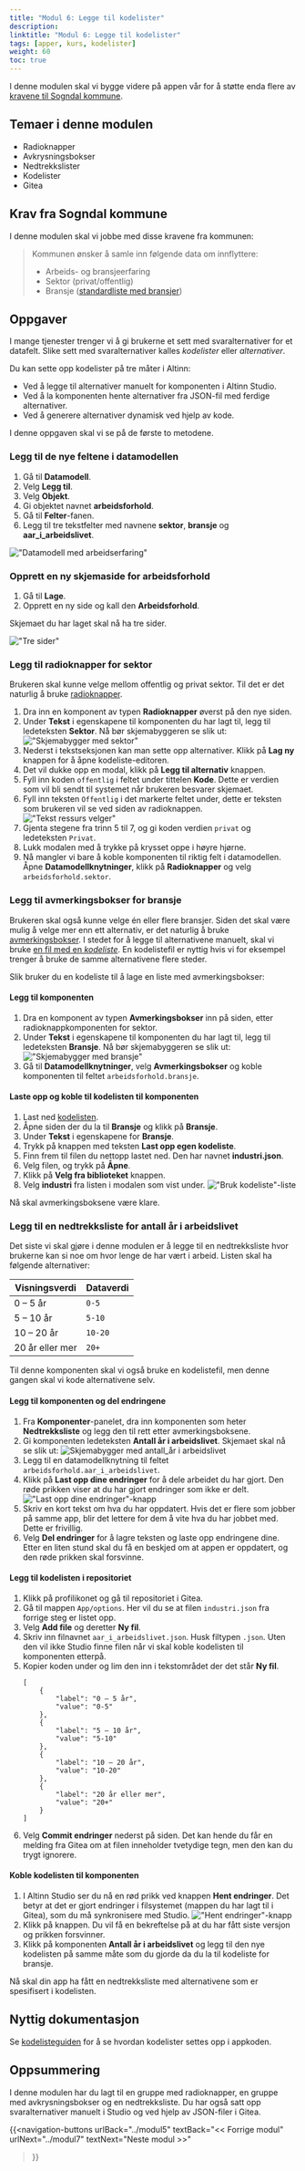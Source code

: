 ```yaml
---
title: "Modul 6: Legge til kodelister"
description: 
linktitle: "Modul 6: Legge til kodelister"
tags: [apper, kurs, kodelister]
weight: 60
toc: true
---
```


I denne modulen skal vi bygge videre på appen vår for å støtte enda flere av [kravene til Sogndal kommune](../case/#krav-fra-kommunen).

## Temaer i denne modulen
- Radioknapper
- Avkrysningsbokser
- Nedtrekkslister
- Kodelister
- Gitea

## Krav fra Sogndal kommune
I denne modulen skal vi jobbe med disse kravene fra kommunen:
> Kommunen ønsker å samle inn følgende data om innflyttere:
> - Arbeids- og bransjeerfaring
> - Sektor (privat/offentlig)
> - Bransje ([standardliste med bransjer](../industry.json))

## Oppgaver
I mange tjenester trenger vi å gi brukerne et sett med svaralternativer for et datafelt.
Slike sett med svaralternativer kalles _kodelister_ eller _alternativer_.

Du kan sette opp kodelister på tre måter i Altinn:
- Ved å legge til alternativer manuelt for komponenten i Altinn Studio.
- Ved å la komponenten hente alternativer fra JSON-fil med ferdige alternativer.
- Ved å generere alternativer dynamisk ved hjelp av kode.

I denne oppgaven skal vi se på de første to metodene.

### Legg til de nye feltene i datamodellen
1. Gå til **Datamodell**.
2. Velg **Legg til**.
3. Velg **Objekt**.
4. Gi objektet navnet **arbeidsforhold**.
5. Gå til **Felter**-fanen.
6. Legg til tre tekstfelter med navnene **sektor**, **bransje** og **aar_i_arbeidslivet**.

!["Datamodell med arbeidserfaring"](datamodell.png)

### Opprett en ny skjemaside for arbeidsforhold
1. Gå til **Lage**.
2. Opprett en ny side og kall den **Arbeidsforhold**.

Skjemaet du har laget skal nå ha tre sider.

!["Tre sider"](tre_sider.png)

### Legg til radioknapper for sektor
Brukeren skal kunne velge mellom offentlig og privat sektor. Til det er det naturlig å bruke [radioknapper](/nb/altinn-studio/reference/ux/components/radiobuttons/).

1. Dra inn en komponent av typen **Radioknapper** øverst på den nye siden.
2. Under **Tekst** i egenskapene til komponenten du har lagt til, legg til ledeteksten **Sektor**. Nå bør skjemabyggeren se slik ut:
   !["Skjemabygger med sektor"](skjemabygger_med_sektor.png)
3. Nederst i tekstseksjonen kan man sette opp alternativer. Klikk på **Lag ny** knappen for å åpne kodeliste-editoren.
4. Det vil dukke opp en modal, klikk på **Legg til alternativ** knappen.
5. Fyll inn koden `offentlig` i feltet under tittelen **Kode**. Dette er verdien som vil bli sendt til systemet når brukeren besvarer skjemaet.
6. Fyll inn teksten `Offentlig` i det markerte feltet under, dette er teksten som brukeren vil se ved siden av radioknappen. 
   !["Tekst ressurs velger"](tekst_ressurs_velger.png)
7. Gjenta stegene fra trinn 5 til 7, og gi koden verdien `privat` og ledeteksten `Privat`.
8. Lukk modalen med å trykke på krysset oppe i høyre hjørne.
9. Nå mangler vi bare å koble komponenten til riktig felt i datamodellen. Åpne **Datamodellknytninger**, klikk på **Radioknapper** og velg `arbeidsforhold.sektor`.

### Legg til avmerkingsbokser for bransje
Brukeren skal også kunne velge én eller flere bransjer. Siden det skal være mulig å velge mer enn ett alternativ, er det naturlig å bruke [avmerkingsbokser](/nb/altinn-studio/reference/ux/components/checkboxes/). I stedet for å legge til alternativene manuelt, skal vi bruke [en fil med en _kodeliste_](industri.json). En kodelistefil er nyttig hvis vi for eksempel trenger å bruke de samme alternativene flere steder.

Slik bruker du en kodeliste til å lage en liste med avmerkingsbokser:

#### Legg til komponenten
1. Dra en komponent av typen **Avmerkingsbokser** inn på siden, etter radioknappkomponenten for sektor.
2. Under **Tekst** i egenskapene til komponenten du har lagt til, legg til ledeteksten **Bransje**. Nå bør skjemabyggeren se slik ut:
   !["Skjemabygger med bransje"](skjemabygger_med_bransje.png)
3. Gå til **Datamodellknytninger**, velg **Avmerkingsbokser** og koble komponenten til feltet `arbeidsforhold.bransje`.

#### Laste opp og koble til kodelisten til komponenten
1. Last ned [kodelisten](industri.json).
2. Åpne siden der du la til **Bransje** og klikk på **Bransje**.
3. Under **Tekst** i egenskapene for **Bransje**.
4. Trykk på knappen med teksten **Last opp egen kodeliste**.
5. Finn frem til filen du nettopp lastet ned. Den har navnet **industri.json**.
6. Velg filen, og trykk på **Åpne**.
7. Klikk på **Velg fra biblioteket** knappen.
8. Velg **industri** fra listen i modalen som vist under.
   !["Bruk kodeliste"-liste](bruk_kodeliste.png)

Nå skal avmerkingsboksene være klare.

### Legg til en nedtrekksliste for antall år i arbeidslivet
Det siste vi skal gjøre i denne modulen er å legge til en nedtrekksliste hvor brukerne kan si noe om hvor lenge de har vært i arbeid. Listen skal ha følgende alternativer:

| Visningsverdi   | Dataverdi |
|-----------------|-----------|
| 0 – 5 år        | `0-5`     |
| 5 – 10 år       | `5-10`    |
| 10 – 20 år      | `10-20`   |
| 20 år eller mer | `20+`     |

Til denne komponenten skal vi også bruke en kodelistefil, men denne gangen skal vi kode alternativene selv.

#### Legg til komponenten og del endringene
1. Fra **Komponenter**-panelet, dra inn komponenten som heter **Nedtrekksliste** og legg den til rett etter avmerkingsboksene.
2. Gi komponenten ledeteksten **Antall år i arbeidslivet**. Skjemaet skal nå se slik ut:
   ![Skjemabygger med antall_år i arbeidslivet](skjemabygger_med_tid_i_arbeidslivet.png)
3. Legg til en datamodellknytning til feltet `arbeidsforhold.aar_i_arbeidslivet`.
4. Klikk på **Last opp dine endringer** for å dele arbeidet du har gjort. Den røde prikken viser at du har gjort endringer som ikke er delt.
   !["Last opp dine endringer"-knapp](last_opp_dine_endringer.png)
5. Skriv en kort tekst om hva du har oppdatert. Hvis det er flere som jobber på samme app, blir det lettere for dem å vite hva du har jobbet med. Dette er frivillig.
6. Velg **Del endringer** for å lagre teksten og laste opp endringene dine. Etter en liten stund skal du få en beskjed om at appen er oppdatert, og den røde prikken skal forsvinne.

#### Legg til kodelisten i repositoriet
1. Klikk på profilikonet og gå til repositoriet i Gitea.
2. Gå til mappen `App/options`. Her vil du se at filen `industri.json` fra forrige steg er listet opp.
3. Velg **Add file** og deretter **Ny fil**.
4. Skriv inn filnavnet `aar_i_arbeidslivet.json`. Husk filtypen `.json`. Uten den vil ikke Studio finne filen når vi skal koble kodelisten til komponenten etterpå.
5. Kopier koden under og lim den inn i tekstområdet der det står **Ny fil**.
   ```
   [
       {
           "label": "0 – 5 år",
           "value": "0-5"
       },
       {
           "label": "5 – 10 år",
           "value": "5-10"
       },
       {
           "label": "10 – 20 år",
           "value": "10-20"
       },
       {
           "label": "20 år eller mer",
           "value": "20+"
       }
   ]
   ```
6. Velg **Commit endringer** nederst på siden. Det kan hende du får en melding fra Gitea om at filen inneholder tvetydige tegn, men den kan du trygt ignorere.

#### Koble kodelisten til komponenten
1. I Altinn Studio ser du nå en rød prikk ved knappen **Hent endringer**. Det betyr at det er gjort endringer i filsystemet (mappen du har lagt til i Gitea), som du må synkronisere med Studio.
   !["Hent endringer"-knapp](hent_endringer.png)
2. Klikk på knappen. Du vil få en bekreftelse på at du har fått siste versjon og prikken forsvinner.
3. Klikk på komponenten **Antall år i arbeidslivet** og legg til den nye kodelisten på samme måte som du gjorde da du la til kodeliste for bransje.

Nå skal din app ha fått en nedtrekksliste med alternativene som er spesifisert i kodelisten.

## Nyttig dokumentasjon
Se [kodelisteguiden](../../../guides/development/options/) for å se hvordan kodelister settes opp i appkoden.

## Oppsummering
I denne modulen har du lagt til en gruppe med radioknapper, en gruppe med avkrysningsbokser og en nedtrekksliste. Du har også satt opp svaralternativer manuelt i Studio og ved hjelp av JSON-filer i Gitea.

{{<navigation-buttons
  urlBack="../modul5"
  textBack="<< Forrige modul"
  urlNext="../modul7"
  textNext="Neste modul >>"
>}}
